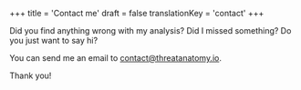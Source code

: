 +++
title = 'Contact me'
draft = false
translationKey = 'contact'
+++

Did you find anything wrong with my analysis? Did I missed something? Do you just want to say hi? 

You can send me an email to contact@threatanatomy.io.

Thank you!

